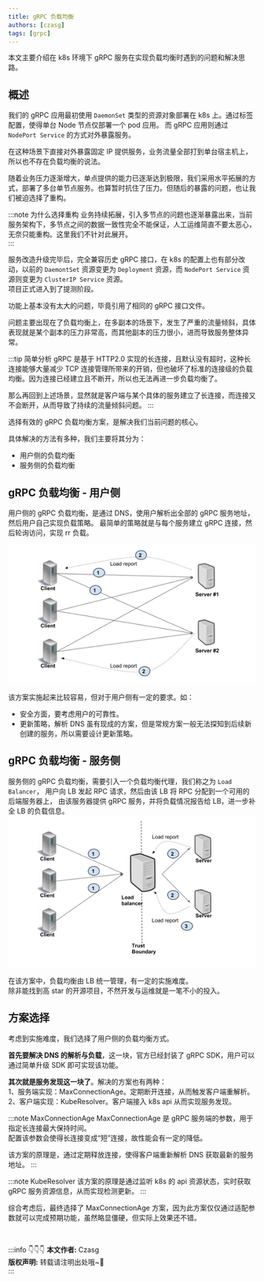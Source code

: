 ```yaml
---
title: gRPC 负载均衡
authors: [czasg]
tags: [grpc]
---
```


<!-- 参考自 https://www.lixueduan.com/post/grpc/13-loadbalance-on-k8s/ -->

本文主要介绍在 k8s 环境下 gRPC 服务在实现负载均衡时遇到的问题和解决思路。

<!--truncate-->

## 概述
我们的 gRPC 应用最初使用 `DaemonSet` 类型的资源对象部署在 k8s 上。通过标签配置，使得单台 Node 节点仅部署一个 pod 应用。
而 gRPC 应用则通过 `NodePort Service` 的方式对外暴露服务。

在这种场景下直接对外暴露固定 IP 提供服务，业务流量全部打到单台宿主机上，所以也不存在负载均衡的说法。

随着业务压力逐渐增大，单点提供的能力已逐渐达到极限，我们采用水平拓展的方式，部署了多台单节点服务。也算暂时抗住了压力。但随后的暴露的问题，也让我们被迫选择了重构。

:::note 为什么选择重构
业务持续拓展，引入多节点的问题也逐渐暴露出来，当前服务架构下，多节点之间的数据一致性完全不能保证，人工运维简直不要太恶心，无奈只能重构。这里我们不针对此展开。  
:::

服务改造升级完毕后，完全兼容历史 gRPC 接口，在 k8s 的配置上也有部分改动，以前的 `DaemontSet` 资源变更为 `Deployment` 资源，而 `NodePort Service` 资源则变更为 `ClusterIP Service` 资源。   
项目正式进入到了提测阶段。

功能上基本没有太大的问题，毕竟引用了相同的 gRPC 接口文件。

问题主要出现在了负载均衡上，在多副本的场景下，发生了严重的流量倾斜，具体表现就是某个副本的压力非常高，而其他副本的压力很小，进而导致服务整体异常。

:::tip 简单分析
gRPC 是基于 HTTP2.0 实现的长连接，且默认没有超时，这种长连接能够大量减少 TCP 连接管理所带来的开销，但也破坏了标准的连接级的负载均衡。因为连接已经建立且不断开，所以也无法再进一步负载均衡了。  

那么再回到上述场景，显然就是客户端与某个具体的服务建立了长连接，而连接又不会断开，从而导致了持续的流量倾斜问题。
:::

选择有效的 gRPC 负载均衡方案，是解决我们当前问题的核心。

具体解决的方法有多种，我们主要将其分为：  
* 用户侧的负载均衡
* 服务侧的负载均衡

## gRPC 负载均衡 - 用户侧
用户侧的 gRPC 负载均衡，是通过 DNS，使用户解析出全部的 gRPC 服务地址，然后用户自己实现负载策略。
最简单的策略就是与每个服务建立 gRPC 连接，然后轮询访问，实现 rr 负载。

![](client-load-balancer.png)

该方案实施起来比较容易，但对于用户侧有一定的要求。如：

* 安全方面，要考虑用户的可靠性。
* 更新策略，解析 DNS 虽有现成的方案，但是常规方案一般无法探知到后续新创建的服务，所以需要设计更新策略。

## gRPC 负载均衡 - 服务侧
服务侧的 gRPC 负载均衡，需要引入一个负载均衡代理，我们称之为 `Load Balancer`，
用户向 LB 发起 RPC 请求，然后由该 LB 将 RPC 分配到一个可用的后端服务器上，
由该服务器提供 gRPC 服务，并将负载情况报告给 LB，进一步补全 LB 的负载信息。
![](server-load-balancer.png)

在该方案中，负载均衡由 LB 统一管理，有一定的实施难度。  
除非能找到高 star 的开源项目，不然开发与运维就是一笔不小的投入。

## 方案选择
考虑到实施难度，我们选择了用户侧的负载均衡方式。

**首先要解决 DNS 的解析与负载**，这一块，官方已经封装了 gRPC SDK，用户可以通过简单升级 SDK 即可实现该功能。

**其次就是服务发现这一块了**。解决的方案也有两种：  
1、服务端实现：MaxConnectionAge。定期断开连接，从而触发客户端重解析。  
2、客户端实现：KubeResolver。客户端接入 k8s api 从而实现服务发现。   


:::note MaxConnectionAge
MaxConnectionAge 是 gRPC 服务端的参数，用于指定长连接最大保持时间。  
配置该参数会使得长连接变成“短”连接，故性能会有一定的降低。

该方案的原理是，通过定期释放连接，使得客户端重新解析 DNS 获取最新的服务地址。
:::


:::note KubeResolver
该方案的原理是通过监听 k8s 的 api 资源状态，实时获取 gRPC 服务资源信息，从而实现检测更新。
:::

综合考虑后，最终选择了 MaxConnectionAge 方案，因为此方案仅仅通过适配参数就可以完成预期功能，虽然略显僵硬，但实际上效果还不错。

<br/>

:::info 👇👇👇
**本文作者:** Czasg     
**版权声明:** 转载请注明出处哦~👮‍    
:::
